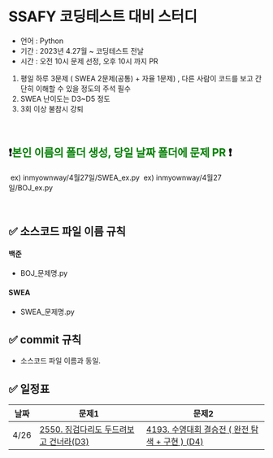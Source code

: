 # SSAFY 코딩테스트 대비 스터디

- 언어 : Python
- 기간 : 2023년 4.27월 ~ 코딩테스트 전날
- 시간 : 오전 10시 문제 선정, 오후 10시 까지 PR

1. 평일 하루 3문제 ( SWEA 2문제(공통) + 자율 1문제) , 다른 사람이 코드를 보고 간단히 이해할 수 있을 정도의 주석 필수
3. SWEA 난이도는 D3~D5 정도 
4. 3회 이상 불참시 강퇴

<br/>


## ❗️<span style="color:green">본인 이름의 폴더 생성, 당일 날짜 폴더에 문제 PR </span>❗️
&nbsp;ex) inmyownway/4월27일/SWEA_ex.py
&nbsp;ex) inmyownway/4월27일/BOJ_ex.py



<br/>


## ✅  소스코드 파일 이름 규칙

#### 백준
- BOJ_문제명.py
#### SWEA
- SWEA_문제명.py


## ✅ commit 규칙

- 소스코드 파일 이름과 동일.

## ✅  일정표

|**날짜**|**문제1**|**문제2**|  
|--|-------|--|
|4/26| [2550. 징검다리도 두드려보고 건너라(D3)](https://swexpertacademy.com/main/code/userProblem/userProblemDetail.do?contestProbId=AV6iuejqqX0DFAXN&categoryId=AV6iuejqqX0DFAXN&categoryType=CODE) | [4193. 수영대회 결승전 ( 완전 탐색 + 구현 ) (D4)  ](https://swexpertacademy.com/main/code/userProblem/userProblemDetail.do?contestProbId=AWKaG6_6AGQDFARV&categoryId=AWKaG6_6AGQDFARV&categoryType=CODE)|
